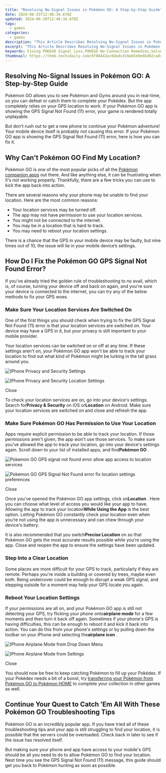 ```yaml
---
title: "Resolving No-Signal Issues in Pokémon GO: A Step-by-Step Guide"
date: 2024-06-25T12:48:34.678Z
updated: 2024-06-26T12:48:34.678Z
tags:
  - games
categories:
  - games
description: "This Article Describes Resolving No-Signal Issues in Pokémon GO: A Step-by-Step Guide"
excerpt: "This Article Describes Resolving No-Signal Issues in Pokémon GO: A Step-by-Step Guide"
keywords: Fixing POKEGO Signal Loss,POKEGO No-Connection Remedies,Solve POKEGO No-Signal,Restore Pokémon GO Connection,Reconnect in Pokémon GO,Troubleshoot NO SIGNAL POKEGO,Fixing Signal Problems in Pokémon GO
thumbnail: https://thmb.techidaily.com/8f88442ac6dedc419a65e9e8bd02cadcc874f8f080f0e1330c1b328f3cf15bd0.jpg
---
```


## Resolving No-Signal Issues in Pokémon GO: A Step-by-Step Guide

 Pokémon GO allows you to see Pokémon and Gyms around you in real-time, so you can defeat or catch them to complete your Pokédex. But the app completely relies on your GPS location to work. If your Pokémon GO app is showing the GPS Signal Not Found (11) error, your game is rendered totally unplayable.

 But don’t rush out to get a new phone to continue your Pokémon adventure! Your mobile device itself is probably not causing this error. If your Pokémon GO app is showing the GPS Signal Not Found (11) error, here is how you can fix it.

## Why Can't Pokémon GO Find My Location?

 Pokémon GO is one of the most popular picks of all the [Pokémon companion apps](https://www.makeuseof.com/best-pokemon-companion-apps/) out there. And like anything else, it can be frustrating when it's not working properly. Thankfully, there are a few tricks you can use to kick the app back into action.

 There are several reasons why your phone may be unable to find your location. Here are the most common reasons:

* Your location services may be turned off.
* The app may not have permission to use your location services.
* You might not be connected to the internet.
* You may be in a location that is hard to track.
* You may need to reboot your location settings.

 There is a chance that the GPS in your mobile device may be faulty, but nine times out of 10, the issue will lie in your mobile device’s settings.

## How Do I Fix the Pokémon GO GPS Signal Not Found Error?

 If you've already tried the golden rule of troubleshooting to no avail, which is, of course, turning your device off and back on again, and you're sure your device is connected to the internet, you can try any of the below methods to fix your GPS woes.

### Make Sure Your Location Services Are Switched On

 One of the first things you should check when trying to fix the GPS Signal Not Found (11) error is that your location services are switched on. Your device may have a GPS in it, but your privacy is still important to your mobile provider.

 Your location services can be switched on or off at any time. If these settings aren't on, your Pokémon GO app won't be able to track your location to find out what kind of Pokémon might be lurking in the tall grass around you.

![IPhone Privacy and Security Settings](https://static1.makeuseofimages.com/wordpress/wp-content/uploads/2023/09/iphone-privacy-and-security-settings.jpg)

![IPhone Privacy and Security Location Settings](https://static1.makeuseofimages.com/wordpress/wp-content/uploads/2023/09/iphone-privacy-and-security-location-settings.jpg)

Close

 To check your location services are on, go into your device's settings. Search for**Privacy & Security** on iOS or**Location** on Android. Make sure your location services are switched on and close and refresh the app.

### Make Sure Pokémon GO Has Permission to Use Your Location

 Apps require explicit permission to be able to track your location. If those permissions aren't given, the app won't use those services. To make sure you've allowed the app to track your location, go into your device's settings again. Scroll down to your list of installed apps, and find**Pokémon GO** .

![Pokemon GO GPS signal not found error allow app access to location services](https://static1.makeuseofimages.com/wordpress/wp-content/uploads/2022/12/pokemon-go-gps-signal-not-found-error-allow-app-access-to-location-services.jpg)

![Pokemon GO GPS Signal Not Found error fix location settings preferences](https://static1.makeuseofimages.com/wordpress/wp-content/uploads/2022/12/pokemon-go-gps-signal-not-found-error-fix-location-settings-preferences.jpg)

Close

 Once you’ve opened the Pokémon GO app settings, click on**Location** . Here you can choose what level of access you would like your app to have. Allowing the app to track your location**While Using the App** is the best option. Letting Pokémon GO constantly check your location even when you’re not using the app is unnecessary and can chew through your device's battery.

 It is also recommended that you switch**Precise Location** on so that Pokémon GO gets the most accurate results possible while you’re using the app. Close and reopen the app to ensure the settings have been updated.

### Step Into a Clear Location

 Some places are more difficult for your GPS to track, particularly if they are remote. Perhaps you're inside a building or covered by trees, maybe even both. Being undercover could be enough to disrupt a weak GPS signal, and stepping outside for a moment may help your GPS locate you again.

### Reboot Your Location Settings

 If your permissions are all on, and your Pokémon GO app is still not detecting your GPS, try flicking your phone onto**airplane mode** for a few moments and then turn it back off again. Sometimes if your phone's GPS is having difficulties, this can be enough to reboot it and kick it back into action. You can do this from your phone's settings or by pulling down the toolbar on your iPhone and selecting the**airplane icon** .

![IPhone Airplane Mode from Drop Down Menu](https://static1.makeuseofimages.com/wordpress/wp-content/uploads/2023/09/iphone-airplane-mode-from-drop-down-menu.jpg)

![IPhone Airplane Mode from Settings](https://static1.makeuseofimages.com/wordpress/wp-content/uploads/2023/09/iphone-airplane-mode-from-settings.jpg)

Close

 You should now be free to keep catching Pokémon to fill up your Pokédex. If your Pokédex needs a bit of a boost, try [transferring your Pokémon from Pokémon GO to Pokémon HOME](https://www.makeuseof.com/how-to-transfer-pokemon-go-home/) to complete your collection in other games as well.

## Continue Your Quest to Catch ’Em All With These Pokémon GO Troubleshooting Tips

 Pokémon GO is an incredibly popular app. If you have tried all of these troubleshooting tips and your app is still struggling to find your location, it is possible that the servers could be overloaded. Check back in later to see if the issue has resolved itself.

 But making sure your phone and app have access to your mobile's GPS should be all you need to do to allow Pokémon GO to find your location. Next time you see the GPS Signal Not Found (11) message, this guide should get you back to Pokémon hunting as soon as possible.


<ins class="adsbygoogle"
     style="display:block"
     data-ad-format="autorelaxed"
     data-ad-client="ca-pub-7571918770474297"
     data-ad-slot="1223367746"></ins>



<ins class="adsbygoogle"
     style="display:block"
     data-ad-client="ca-pub-7571918770474297"
     data-ad-slot="8358498916"
     data-ad-format="auto"
     data-full-width-responsive="true"></ins>



